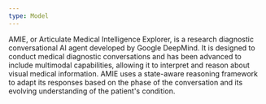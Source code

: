 ```yaml
---
type: Model
---
```


AMIE, or Articulate Medical Intelligence Explorer, is a research diagnostic conversational AI agent developed by Google DeepMind. It is designed to conduct medical diagnostic conversations and has been advanced to include multimodal capabilities, allowing it to interpret and reason about visual medical information. AMIE uses a state-aware reasoning framework to adapt its responses based on the phase of the conversation and its evolving understanding of the patient's condition.